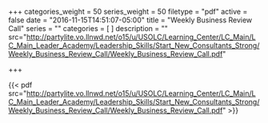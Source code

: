 +++
categories_weight = 50
series_weight = 50
filetype = "pdf"
active = false
date = "2016-11-15T14:51:07-05:00"
title = "Weekly Business Review Call"
series = ""
categories = [
]
description = ""
src="http://partylite.vo.llnwd.net/o15/u/USOLC/Learning_Center/LC_Main/LC_Main_Leader_Academy/Leadership_Skills/Start_New_Consultants_Strong/Weekly_Business_Review_Call/Weekly_Business_Review_Call.pdf"

+++

{{< pdf src="http://partylite.vo.llnwd.net/o15/u/USOLC/Learning_Center/LC_Main/LC_Main_Leader_Academy/Leadership_Skills/Start_New_Consultants_Strong/Weekly_Business_Review_Call/Weekly_Business_Review_Call.pdf" >}}
